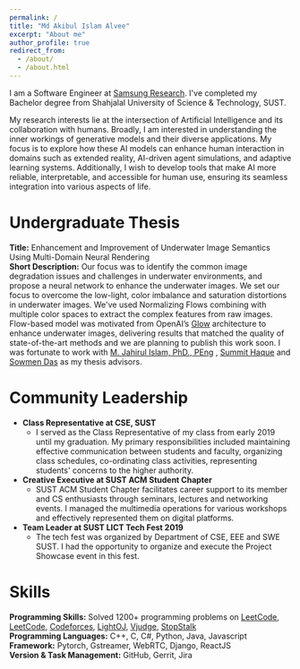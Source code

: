 ```yaml
---
permalink: /
title: "Md Akibul Islam Alvee"
excerpt: "About me"
author_profile: true
redirect_from: 
  - /about/
  - /about.html
---
```


I am a Software Engineer at [Samsung Research]([https://research.samsung.com/srbd](https://research.samsung.com/)). I've completed my Bachelor degree from Shahjalal University of Science & Technology, SUST.

My research interests lie at the intersection of Artificial Intelligence and its collaboration with humans. Broadly, I am interested in understanding the inner workings of generative models and their diverse applications. My focus is to explore how these AI models can enhance human interaction in domains such as extended reality, AI-driven agent simulations, and adaptive learning systems. Additionally, I wish to develop tools that make AI more reliable, interpretable, and accessible for human use, ensuring its seamless integration into various aspects of life.

# Undergraduate Thesis
**Title:** Enhancement and Improvement of Underwater Image Semantics Using Multi-Domain Neural Rendering<br>
**Short Description:** Our focus was to identify the common image degradation issues and challenges in underwater environments, and propose a neural network to enhance the underwater images. We set our focus to overcome the low-light, color imbalance and saturation distortions in underwater images. We've used Normalizing Flows combining with multiple color spaces to extract the complex features from raw images. Flow-based model was motivated from OpenAI’s [Glow](https://openai.com/index/glow/) architecture to enhance underwater images, delivering results that matched the quality of state-of-the-art methods and we are planning to publish this work soon. I was fortunate to work with [M. Jahirul Islam, PhD., PEng](https://www.sust.edu/department/cse/faculty/jahir@sust.edu) , [Summit Haque](https://www.sust.edu/department/cse/faculty/summit-cse@sust.edu)  and [Sowmen Das](https://scholar.google.com/citations?user=8RVbUP8AAAAJ&hl=en) as my thesis advisors.

# Community Leadership
<ul>
  <li><b>Class Representative at CSE, SUST</b>
    <ul>
      <li> I served as the Class Representative of my class from early 2019 until my graduation. My primary responsibilities included maintaining effective communication between students and faculty, organizing class schedules, co-ordinating class activities, representing students' concerns to the higher authority. 
    </ul>
  </li>
  <li><b>Creative Executive at SUST ACM Student Chapter</b>
    <ul>
      <li> SUST ACM Student Chapter facilitates career support to its member and CS enthusiasts through seminars, lectures and networking events. I managed the multimedia operations for various workshops and effectively represented them on digital platforms.   
    </ul>
  </li>
  <li><b>Team Leader at SUST LICT Tech Fest 2019</b>
    <ul>
      <li> The tech fest was organized by Department of CSE, EEE and SWE SUST. I had the opportunity to organize and execute the Project Showcase event in this fest.    
    </ul>
  </li>
</ul>

# Skills

<b>Programming Skills:</b> Solved 1200+ programming problems on [LeetCode](https://leetcode.com/akib_alvee/), [LeetCode](https://leetcode.com/akib_alvee/), [Codeforces](https://codeforces.com/profile/akib_alvee), [LightOJ](https://lightoj.com/user/akibulislam6), [Vjudge](https://vjudge.net/user/2017331049), [StopStalk](https://www.stopstalk.com/user/profile/akib_alvee) 
<br>
<b>Programming Languages:</b> C++, C, C#, Python, Java, Javascript
<br>
<b>Framework:</b> Pytorch, Gstreamer, WebRTC, Django, ReactJS
<br>
<b>Version & Task Management:</b> GitHub, Gerrit, Jira